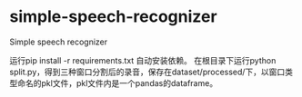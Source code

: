 # simple-speech-recognizer
Simple speech recognizer

运行pip install -r requirements.txt 自动安装依赖。
在根目录下运行python split.py，得到三种窗口分割后的录音，保存在dataset/processed/下，以窗口类型命名的pkl文件，pkl文件内是一个pandas的dataframe。
